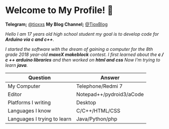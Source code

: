 # Welcome to My Profile! 👋

**Telegram;** [@tioxxs](https://t.me/tioxxs)
**My Blog Channel;** [@TioxBlog](https://t.me/tioxblog)

*Hello I am 17 years old high school student my goal is to develop code for **Arduino via c and c++**.*


*I started the software 
with the dream of gaining a computer for the 8th grade 2018 year-old **maxeX makeblock** contest. I first learned about the **c / c ++ arduino libraries** and then worked on **html and css** Now I'm trying to learn **java**.*



Question | Answer
--- | --- 
My Computer  | Telephone/Redmi 7
Editor  | Notepad++/pydroid3/aCode
Platforms I writing | Desktop
Languages I know  | C/C++/HTML/CSS
Languages I trying to learn | Java/Python/php
